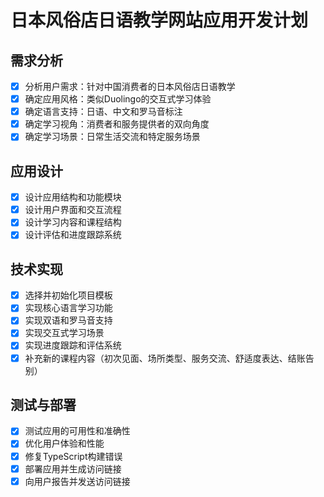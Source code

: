 # 日本风俗店日语教学网站应用开发计划

## 需求分析
- [x] 分析用户需求：针对中国消费者的日本风俗店日语教学
- [x] 确定应用风格：类似Duolingo的交互式学习体验
- [x] 确定语言支持：日语、中文和罗马音标注
- [x] 确定学习视角：消费者和服务提供者的双向角度
- [x] 确定学习场景：日常生活交流和特定服务场景

## 应用设计
- [x] 设计应用结构和功能模块
- [x] 设计用户界面和交互流程
- [x] 设计学习内容和课程结构
- [x] 设计评估和进度跟踪系统

## 技术实现
- [x] 选择并初始化项目模板
- [x] 实现核心语言学习功能
- [x] 实现双语和罗马音支持
- [x] 实现交互式学习场景
- [x] 实现进度跟踪和评估系统
- [x] 补充新的课程内容（初次见面、场所类型、服务交流、舒适度表达、结账告别）

## 测试与部署
- [x] 测试应用的可用性和准确性
- [x] 优化用户体验和性能
- [x] 修复TypeScript构建错误
- [x] 部署应用并生成访问链接
- [x] 向用户报告并发送访问链接

